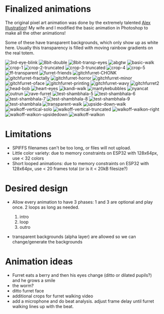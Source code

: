 # Finalized animations

The original pixel art animation was done by the extremely talented [Alex Illustration](https://www.artstation.com/alexillustration)! My wife and I modified the basic animation in Photoshop to make all the other animations!

Some of these have transparent backgrounds, which only show up as white here. Usually this transparency is filled with moving rainbow gradients on the real totem.

![3rd-eye-blink](finalized/3rd-eye-blink.gif)
![8bit-double](finalized/8bit-double.gif)
![8bit-transp-eyes](finalized/8bit-transp-eyes.gif)
![abgtw](finalized/abgtw.gif)
![basic-walk](finalized/basic-walk.gif)
![crop-1](finalized/crop-1.gif)
![crop-2-truncated](finalized/crop-2-truncated.gif)
![crop-3-truncated](finalized/crop-3-truncated.gif)
![crop-4](finalized/crop-4.gif)
![crop-5](finalized/crop-5.gif)
![ff-transparent](finalized/ff-transparent.gif)
![furret-friends](finalized/furret-friends.gif)
![gitchfurret-CHONK](finalized/gitchfurret-CHONK.gif)
![gitchfurret-fractally](finalized/gitchfurret-fractally.gif)
![gitchfurret-horror](finalized/gitchfurret-horror.gif)
![gitchfurret-minor](finalized/gitchfurret-minor.gif)
![gitchfurret-oface](finalized/gitchfurret-oface.gif)
![gitchfurret-printing](finalized/gitchfurret-printing.gif)
![gitchfurret-wavy](finalized/gitchfurret-wavy.gif)
![gitchfurret2](finalized/gitchfurret2.gif)
![head-bob](finalized/head-bob.gif)
![heart-eyes](finalized/heart-eyes.gif)
![kandi-walk](finalized/kandi-walk.gif)
![mantykebubbles](finalized/mantykebubbles.gif)
![nyancat](finalized/nyancat.gif)
![outrun](finalized/outrun.gif)
![rave-furret](finalized/rave-furret.gif)
![test-shambhala-5](finalized/test-shambhala-5.gif)
![test-shambhala-6](finalized/test-shambhala-6.gif)
![test-shambhala-7](finalized/test-shambhala-7.gif)
![test-shambhala-8](finalized/test-shambhala-8.gif)
![test-shambhala-9](finalized/test-shambhala-9.gif)
![test-shambhala](finalized/test-shambhala.gif)
![transparent-walk](finalized/transparent-walk.gif)
![upside-down-walk](finalized/upside-down-walk.gif)
![walkoff-vertical-solo](finalized/walkoff-vertical-solo.gif)
![walkoff-vertical-truncated](finalized/walkoff-vertical-truncated.gif)
![walkoff-walkon-right](finalized/walkoff-walkon-right.gif)
![walkoff-walkon-upsidedown](finalized/walkoff-walkon-upsidedown.gif)
![walkoff-walkon](finalized/walkoff-walkon.gif)

# Limitations
* SPIFFS filenames can't be too long, or files will not upload.
* Little color variety: due to memory constraints on ESP32 with 128x64px, use < 32 colors
* Short looped animations: due to memory constraints on ESP32 with 128x64px, use < 20 frames total (or is it < 20kB filesize?)

# Desired design
* Allow every animation to have 3 phases: 1 and 3 are optional and play once.  2 loops as long as needed.
  1. intro
  2. loop
  3. outro
  
* transparent backgrounds (alpha layer) are allowed so we can change/generate the backgrounds

# Animation ideas

* Furret eats a berry and then his eyes change (ditto or dilated pupils?) and he grows a smile
* the worm?
* ditto furret face
* additional crops for furret walking video
* add a microphone and do beat analysis.  adjust frame delay until furret walking lines up with the beat.
